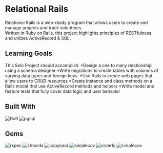 
# Relational Rails
Relational Rails is a web-ready program that allows users to create and manage projects and track volunteers.   
Written in Ruby on Rails, this project highlights principles of RESTfulness and utilizes ActiveRecord & SQL.

## Learning Goals 
This Solo Project should accomplish: 
*Design a one to many relationship using a schema designer
*Write migrations to create tables with columns of varying data types and foreign keys.
*Use Rails to create web pages that allow users to CRUD resources
*Create instance and class methods on a Rails model that use ActiveRecord methods and helpers
*Write model and feature tests that fully cover data logic and user behavior

## Built With 
   ![RoR](https://img.shields.io/badge/Ruby_on_Rails-CC0000?style=for-the-badge&logo=ruby-on-rails&logoColor=white)
   ![pgsql](https://img.shields.io/badge/PostgreSQL-316192?style=for-the-badge&logo=postgresql&logoColor=white)

## Gems 
   ![rspec](https://img.shields.io/gem/v/rspec-rails?label=rspec&style=flat-square)
   ![shoulda](https://img.shields.io/gem/v/shoulda-matchers?label=shoulda-matchers&style=flat-square)
   ![capybara](https://img.shields.io/gem/v/capybara?label=capybara&style=flat-square)
   ![simplecov](https://img.shields.io/gem/v/simplecov?label=simplecov&style=flat-square)
   ![orderly](https://img.shields.io/gem/v/orderly?label=orderly&style=flat-square)
   ![simplecov](https://img.shields.io/gem/v/simplecov?color=blue&label=simplecov) 

